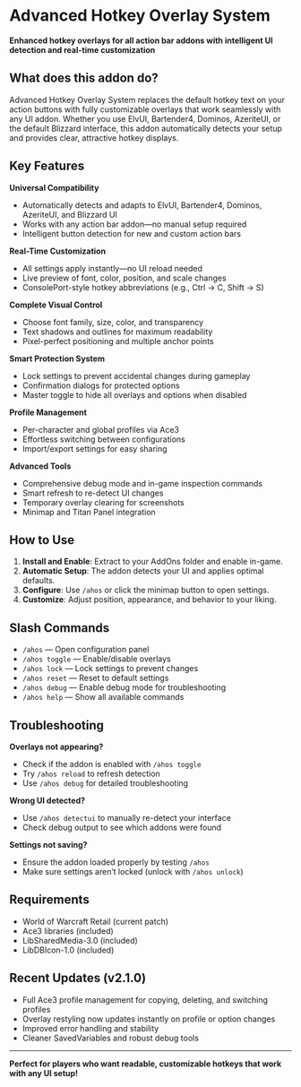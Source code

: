 # Advanced Hotkey Overlay System

**Enhanced hotkey overlays for all action bar addons with intelligent UI detection and real-time customization**

## What does this addon do?

Advanced Hotkey Overlay System replaces the default hotkey text on your action buttons with fully customizable overlays that work seamlessly with any UI addon. Whether you use ElvUI, Bartender4, Dominos, AzeriteUI, or the default Blizzard interface, this addon automatically detects your setup and provides clear, attractive hotkey displays.

## Key Features

**Universal Compatibility**
- Automatically detects and adapts to ElvUI, Bartender4, Dominos, AzeriteUI, and Blizzard UI
- Works with any action bar addon—no manual setup required
- Intelligent button detection for new and custom action bars

**Real-Time Customization**
- All settings apply instantly—no UI reload needed
- Live preview of font, color, position, and scale changes
- ConsolePort-style hotkey abbreviations (e.g., Ctrl → C, Shift → S)

**Complete Visual Control**
- Choose font family, size, color, and transparency
- Text shadows and outlines for maximum readability
- Pixel-perfect positioning and multiple anchor points

**Smart Protection System**
- Lock settings to prevent accidental changes during gameplay
- Confirmation dialogs for protected options
- Master toggle to hide all overlays and options when disabled

**Profile Management**
- Per-character and global profiles via Ace3
- Effortless switching between configurations
- Import/export settings for easy sharing

**Advanced Tools**
- Comprehensive debug mode and in-game inspection commands
- Smart refresh to re-detect UI changes
- Temporary overlay clearing for screenshots
- Minimap and Titan Panel integration

## How to Use

1. **Install and Enable**: Extract to your AddOns folder and enable in-game.
2. **Automatic Setup**: The addon detects your UI and applies optimal defaults.
3. **Configure**: Use `/ahos` or click the minimap button to open settings.
4. **Customize**: Adjust position, appearance, and behavior to your liking.

## Slash Commands

- `/ahos` — Open configuration panel
- `/ahos toggle` — Enable/disable overlays
- `/ahos lock` — Lock settings to prevent changes
- `/ahos reset` — Reset to default settings
- `/ahos debug` — Enable debug mode for troubleshooting
- `/ahos help` — Show all available commands

## Troubleshooting

**Overlays not appearing?**
- Check if the addon is enabled with `/ahos toggle`
- Try `/ahos reload` to refresh detection
- Use `/ahos debug` for detailed troubleshooting

**Wrong UI detected?**
- Use `/ahos detectui` to manually re-detect your interface
- Check debug output to see which addons were found

**Settings not saving?**
- Ensure the addon loaded properly by testing `/ahos`
- Make sure settings aren’t locked (unlock with `/ahos unlock`)

## Requirements

- World of Warcraft Retail (current patch)
- Ace3 libraries (included)
- LibSharedMedia-3.0 (included)
- LibDBIcon-1.0 (included)

## Recent Updates (v2.1.0)

- Full Ace3 profile management for copying, deleting, and switching profiles
- Overlay restyling now updates instantly on profile or option changes
- Improved error handling and stability
- Cleaner SavedVariables and robust debug tools

---

**Perfect for players who want readable, customizable hotkeys that work with any UI setup!**

